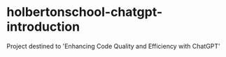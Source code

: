 # holbertonschool-chatgpt-introduction
Project destined to 'Enhancing Code Quality and Efficiency with ChatGPT'
